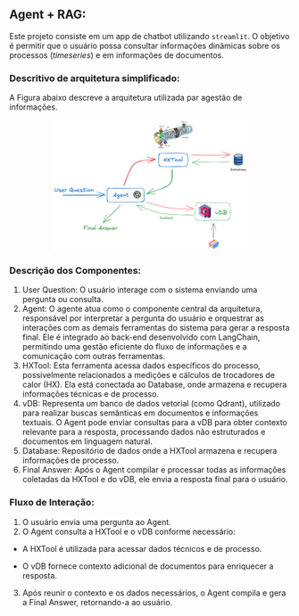 ## Agent + RAG:

Este projeto consiste em um app de chatbot utilizando `streamlit`. O objetivo é permitir que o usuário possa consultar informações dinâmicas sobre os processos (*timeseries*) e em informações de documentos.

### Descritivo de arquitetura simplificado:

A Figura abaixo descreve a arquitetura utilizada par agestão de informações.

<div style="text-align: center;">
  <img src="./imgs/arch.png" alt="Arquitetura Agent + RAG" width="70%">
</div>

### Descrição dos Componentes:

1.	User Question: O usuário interage com o sistema enviando uma pergunta ou consulta.
2.	Agent: O agente atua como o componente central da arquitetura, responsável por interpretar a pergunta do usuário e orquestrar as interações com as demais ferramentas do sistema para gerar a resposta final. Ele é integrado ao back-end desenvolvido com LangChain, permitindo uma gestão eficiente do fluxo de informações e a comunicação com outras ferramentas.
3.	HXTool: Esta ferramenta acessa dados específicos do processo, possivelmente relacionados a medições e cálculos de trocadores de calor (HX). Ela está conectada ao Database, onde armazena e recupera informações técnicas e de processo.
4.	vDB: Representa um banco de dados vetorial (como Qdrant), utilizado para realizar buscas semânticas em documentos e informações textuais. O Agent pode enviar consultas para a vDB para obter contexto relevante para a resposta, processando dados não estruturados e documentos em linguagem natural.
5.	Database: Repositório de dados onde a HXTool armazena e recupera informações de processo.
6.	Final Answer: Após o Agent compilar e processar todas as informações coletadas da HXTool e do vDB, ele envia a resposta final para o usuário.

### Fluxo de Interação:

1.	O usuário envia uma pergunta ao Agent.
2.	O Agent consulta a HXTool e o vDB conforme necessário:


- A HXTool é utilizada para acessar dados técnicos e de processo.
  
- O vDB fornece contexto adicional de documentos para enriquecer a resposta.


3.	Após reunir o contexto e os dados necessários, o Agent compila e gera a Final Answer, retornando-a ao usuário.
